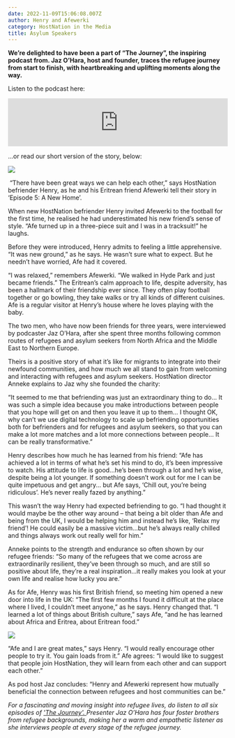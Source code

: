 ```yaml
---
date: 2022-11-09T15:06:08.007Z
author: Henry and Afewerki
category: HostNation in the Media
title: Asylum Speakers
---
```

**We’re delighted to have been a part of “The Journey”, the inspiring podcast from. Jaz O’Hara, host and founder, traces the refugee journey from start to finish, with heartbreaking and uplifting moments along the way.**

Listen to the podcast here:

<iframe src="https://embed.acast.com/$/61e7d3853ef606001435ecf0/45-the-journey-episode-5-a-new-home" frameBorder="0" width="100%" height="110px" allow="autoplay"></iframe>

...or read our short version of the story, below:

![](/assets/henry-and-afe-in-field-landscape.jpg)

 “There have been great ways we can help each other,” says HostNation befriender Henry, as he and his Eritrean friend Afewerki tell their story in ‘Episode 5: A New Home’.

<!-- end -->

When new HostNation befriender Henry invited Afewerki to the football for the first time, he realised he had underestimated his new friend’s sense of style. “Afe turned up in a three-piece suit and I was in a tracksuit!” he laughs.

Before they were introduced, Henry admits to feeling a little apprehensive. “It was new ground,” as he says. He wasn’t sure what to expect. But he needn’t have worried, Afe had it covered.

“I was relaxed,” remembers Afewerki. “We walked in Hyde Park and just became friends.” The Eritrean’s calm approach to life, despite adversity, has been a hallmark of their friendship ever since. They often play football together or go bowling, they take walks or try all kinds of different cuisines. Afe is a regular visitor at Henry’s house where he loves playing with the baby.

The two men, who have now been friends for three years, were interviewed by podcaster Jaz O’Hara, after she spent three months following common routes of refugees and asylum seekers from North Africa and the Middle East to Northern Europe.

Theirs is a positive story of what it’s like for migrants to integrate into their newfound communities, and how much we all stand to gain from welcoming and interacting with refugees and asylum seekers. HostNation director Anneke explains to Jaz why she founded the charity: 

“​It seemed to me that befriending was just an extraordinary thing to do… It was such a simple idea because you make introductions between people that you hope will get on and then you leave it up to them… I thought OK, why can’t we use digital technology to scale up befriending opportunities both for befrienders and for refugees and asylum seekers, so that you can make a lot more matches and a lot more connections between people… It can be really transformative.”

Henry describes how much he has learned from his friend: “Afe has achieved a lot in terms of what he’s set his mind to do, it’s been impressive to watch. His attitude to life is good…he’s been through a lot and he’s wise, despite being a lot younger. If something doesn’t work out for me I can be quite impetuous and get angry... but Afe says, ‘Chill out, you’re being ridiculous’. He’s never really fazed by anything.”

This wasn’t the way Henry had expected befriending to go. “I had thought it would maybe be the other way around – that being a bit older than Afe and being from the UK, I would be helping him and instead he’s like, ‘Relax my friend’! He could easily be a massive victim…but he’s always really chilled and things always work out really well for him.”

Anneke points to the strength and endurance so often shown by our refugee friends: “So many of the refugees that we come across are extraordinarily resilient, they’ve been through so much, and are still so positive about life, they’re a real inspiration…it really makes you look at your own life and realise how lucky you are.”

As for Afe, Henry was his first British friend, so meeting him opened a new door into life in the UK: “The first few months I found it difficult at the place where I lived, I couldn’t meet anyone,” as he says. Henry changed that. “I learned a lot of things about British culture,” says Afe, “and he has learned about Africa and Eritrea, about Eritrean food.”

![](/assets/henry-and-aferwerki-copy.jpg)

“Afe and I are great mates,” says Henry. “I would really encourage other people to try it. You gain loads from it.” Afe agrees: “I would like to suggest that people join HostNation, they will learn from each other and can support each other.” 

As pod host Jaz concludes: “Henry and Afewerki represent how mutually beneficial the connection between refugees and host communities can be.”

*For a fascinating and moving insight into refugee lives, do listen to all six episodes of ['The Journey'. ](https://shows.acast.com/asylum-speakers-podcast-with-jaz-ohara-stories-of-migration)Presenter Jaz O’Hara has four foster brothers from refugee backgrounds, making her a warm and empathetic listener as she interviews people at every stage of the refugee journey.*